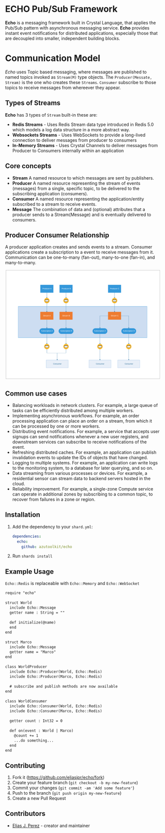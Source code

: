 # ECHO Pub/Sub Framework

**Echo** is a messaging framework built in Crystal Language, that applies the Pub/Sub pattern with asynchronous messaging service. **Echo** provides instant event notifications for distributed applications, especially those that are decoupled into smaller, independent building blocks.

# Communication Model

*Echo* uses Topic based messaging, where messages are published to named topics invoked as `Stream(M)` type objects. The `Producer(Messate, Stream)` is the one who creates these `Streams`. `Consumer` subscribe to those topics to receive messages from whereever they appear.

## Types of Streams

**Echo** has 3 types of `Stream` built-in these are:

- **Redis Streams** - Uses Redis Stream data type introduced in Redis 5.0 which models a log data structure in a more abstract way. 
- **Websockets Streams** - Uses WebSockets to provide a long-lived connection to deliver messages from producer to consumers 
- **In-Memory Streams** - Uses Crystal Channels to deliver messages from Producer to Consumers internally within an application

## Core concepts

  - **Stream** A named resource to which messages are sent by publishers.
  - **Producer** A named resource representing the stream of events (messages) from a single, specific topic, to be delivered to the subscribing application (consumers).
  - **Consumer** A named resource representing the application/entity subscribed to a stream to receive events.
  - **Message** The combination of data and (optional) attributes that a producer sends to a Stream(Message) and is eventually delivered to consumers.

## Producer Consumer Relationship

A producer application creates and sends events to a stream. Consumer applications create a subscription to a event to receive messages from it. Communication can be one-to-many (fan-out), many-to-one (fan-in), and many-to-many.

![Producer-Consumer relationships](./Sub.svg "Producer Consumer Relationship")

## Common use cases

  - Balancing workloads in network clusters. For example, a large queue of tasks can be efficiently distributed among multiple workers.
  - Implementing asynchronous workflows. For example, an order processing application can place an order on a stream, from which it can be processed by one or more workers.
  - Distributing event notifications. For example, a service that accepts user signups can send notifications whenever a new user registers, and downstream services can subscribe to receive notifications of the event.
  - Refreshing distributed caches. For example, an application can publish invalidation events to update the IDs of objects that have changed.
  - Logging to multiple systems. For example, an application can write logs to the monitoring system, to a database for later querying, and so on.
  - Data streaming from various processes or devices. For example, a residential sensor can stream data to backend servers hosted in the cloud.
  - Reliability improvement. For example, a single-zone Compute  service can operate in additional zones by subscribing to a common topic, to recover from failures in a zone or region.


## Installation

1. Add the dependency to your `shard.yml`:

   ```yaml
   dependencies:
     echo:
       github: azutoolkit/echo
   ```

2. Run `shards install`

## Example Usage

`Echo::Redis` is replaceable with `Echo::Memory` and `Echo::WebSocket`

```crystal
require "echo"

struct World
  include Echo::Message
  getter name : String = ""

  def initialize(@name)
  end
end

struct Marco
  include Echo::Message
  getter name = "Marco"
end

class WorldProducer
  include Echo::Producer(World, Echo::Redis)
  include Echo::Producer(Marco, Echo::Redis)

  # subscribe and publish methods are now available
end

class WorldConsumer
  include Echo::Consumer(World, Echo::Redis)
  include Echo::Consumer(Marco, Echo::Redis)

  getter count : Int32 = 0

  def on(event : World | Marco)
    @count += 1
    ...do something...
  end
end
```


## Contributing

1. Fork it (<https://github.com/eliasjpr/echo/fork>)
2. Create your feature branch (`git checkout -b my-new-feature`)
3. Commit your changes (`git commit -am 'Add some feature'`)
4. Push to the branch (`git push origin my-new-feature`)
5. Create a new Pull Request

## Contributors

- [Elias J. Perez](https://github.com/eliasjpr) - creator and maintainer
